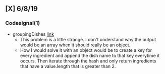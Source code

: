 ## [X] 6/8/19

### Codesignal(1)

* groupingDishes [link](https://app.codesignal.com/interview-practice/task/xrFgR63cw7Nch4vXo)
    * This problem is a little strange.  I don't understand why the output would be an array when it should really be an object.
    * How I would solve it with an object would be to create a key for every ingredient and append the dish name to that key everytime it occurs.  Then iterate through the hash and only return ingredients that have a value.length that is greater than 2.